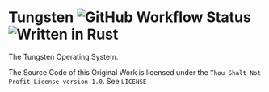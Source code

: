 # Tungsten ![GitHub Workflow Status](https://img.shields.io/github/actions/workflow/status/Tungsten-OS/Tungsten/main.yml?branch=master&logo=github&style=for-the-badge) ![Written in Rust](https://img.shields.io/static/v1?label=Written%20in&message=Rust&color=green&logo=rust&style=for-the-badge)

The Tungsten Operating System.

The Source Code of this Original Work is licensed under the `Thou Shalt Not Profit License version 1.0`. See `LICENSE`
